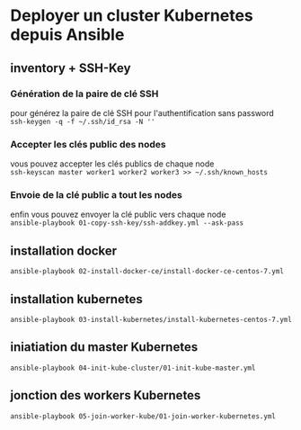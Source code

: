 # Deployer un cluster Kubernetes depuis Ansible
## inventory + SSH-Key
### Génération de la paire de clé SSH
pour générez la paire de clé SSH pour l'authentification sans password <br/>
```ssh-keygen -q -f ~/.ssh/id_rsa -N ''``` <br/>
### Accepter les clés public des nodes
vous pouvez accepter les clés publics de chaque node <br/>
```ssh-keyscan master worker1 worker2 worker3 >> ~/.ssh/known_hosts``` <br/>
### Envoie de la clé public a tout les nodes
enfin vous pouvez envoyer la clé public vers chaque node <br/>
```ansible-playbook 01-copy-ssh-key/ssh-addkey.yml --ask-pass```
## installation docker
```ansible-playbook 02-install-docker-ce/install-docker-ce-centos-7.yml```
## installation kubernetes
```ansible-playbook 03-install-kubernetes/install-kubernetes-centos-7.yml```
## iniatiation du master Kubernetes
```ansible-playbook 04-init-kube-cluster/01-init-kube-master.yml```
## jonction des workers Kubernetes
```ansible-playbook 05-join-worker-kube/01-join-worker-kubernetes.yml```